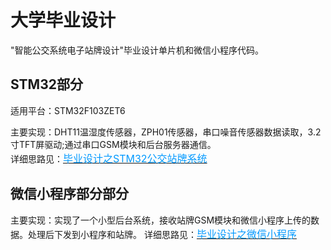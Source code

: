 # 大学毕业设计
"智能公交系统电子站牌设计"毕业设计单片机和微信小程序代码。   
## STM32部分   
适用平台：STM32F103ZET6      

主要实现：DHT11温湿度传感器，ZPH01传感器，串口噪音传感器数据读取，3.2寸TFT屏驱动;通过串口GSM模块和后台服务器通信。  
详细思路见：[<font color=#0099ff size=3 >毕业设计之STM32公交站牌系统</font>](https://www.billie.cc/blog/Graduation-design-of-STM32F103ZET6.html#more)
 
## 微信小程序部分部分  
主要实现：实现了一个小型后台系统，接收站牌GSM模块和微信小程序上传的数据。处理后下发到小程序和站牌。
详细思路见：[<font color=#0099ff size=3 >毕业设计之微信小程序</font>](https://www.billie.cc/blog/Graduation-design-of-WechatMiniApp.html#more)

